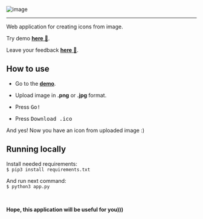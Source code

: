 ![image](https://drive.google.com/uc?export=view&id=1whNeR0uJBVxSGcduyaIztztwlotdkZNA)
- - - -
Web application for creating icons from image.

Try demo [**here** 🦄](https://unicon-icon.herokuapp.com).

Leave your feedback [**here** :page_with_curl:]( https://docs.google.com/forms/d/e/1FAIpQLSdnhOyZ0-4V6rA84s9ps4IxQs4DuGW5SklbMXH6JwUJBlhhPQ/viewform?usp=sf_link).

## How to use

 - Go to the [**demo**](https://unicon-icon.herokuapp.com).

 - Upload image in **.png** or **.jpg** format.

 - Press <kbd>Go!</kbd>

 - Press <kbd>Download .ico</kbd>
 
 And yes! Now you have an icon from uploaded image :)

## Running locally <br/>

Install needed requirements: <br/>
`$ pip3 install requirements.txt`<br/>

And run next command:<br/>
`$ python3 app.py`<br/>


<br/>

__Hope, this application will be useful for you)))__

